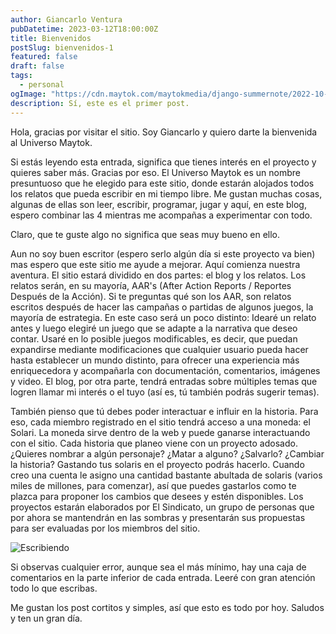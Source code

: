 ```yaml
---
author: Giancarlo Ventura
pubDatetime: 2023-03-12T18:00:00Z
title: Bienvenidos
postSlug: bienvenidos-1
featured: false
draft: false
tags:
  - personal
ogImage: "https://cdn.maytok.com/maytokmedia/django-summernote/2022-10-15/cb485901-641d-4036-9683-4e4e22692853.jpg"
description: Sí, este es el primer post.
---
```


Hola, gracias por visitar el sitio. Soy Giancarlo y quiero darte la bienvenida al Universo Maytok.

Si estás leyendo esta entrada, significa que tienes interés en el proyecto y quieres saber más. Gracias por eso. El Universo Maytok es un nombre presuntuoso que he elegido para este sitio, donde estarán alojados todos los relatos que pueda escribir en mi tiempo libre. Me gustan muchas cosas, algunas de ellas son leer, escribir, programar, jugar y aquí, en este blog, espero combinar las 4 mientras me acompañas a experimentar con todo.

Claro, que te guste algo no significa que seas muy bueno en ello.

Aun no soy buen escritor (espero serlo algún día si este proyecto va bien) mas espero que este sitio me ayude a mejorar. Aquí comienza nuestra aventura. El sitio estará dividido en dos partes: el blog y los relatos. Los relatos serán, en su mayoría, AAR's (After Action Reports / Reportes Después de la Acción). Si te preguntas qué son los AAR, son relatos escritos después de hacer las campañas o partidas de algunos juegos, la mayoría de estrategia. En este caso será un poco distinto: Idearé un relato antes y luego elegiré un juego que se adapte a la narrativa que deseo contar. Usaré en lo posible juegos modificables, es decir, que puedan expandirse mediante modificaciones que cualquier usuario pueda hacer hasta establecer un mundo distinto, para ofrecer una experiencia más enriquecedora y acompañarla con documentación, comentarios, imágenes y video. El blog, por otra parte, tendrá entradas sobre múltiples temas que logren llamar mi interés o el tuyo (así es, tú también podrás sugerir temas).

También pienso que tú debes poder interactuar e influir en la historia. Para eso, cada miembro registrado en el sitio tendrá acceso a una moneda: el Solari. La moneda sirve dentro de la web y puede ganarse interactuando con el sitio. Cada historia que planeo viene con un proyecto adosado. ¿Quieres nombrar a algún personaje? ¿Matar a alguno? ¿Salvarlo? ¿Cambiar la historia? Gastando tus solaris en el proyecto podrás hacerlo. Cuando creo una cuenta le asigno una cantidad bastante abultada de solaris (varios miles de millones, para comenzar), así que puedes gastarlos como te plazca para proponer los cambios que desees y estén disponibles. Los proyectos estarán elaborados por El Sindicato, un grupo de personas que por ahora se mantendrán en las sombras y presentarán sus propuestas para ser evaluadas por los miembros del sitio.

![Escribiendo](https://cdn.maytok.com/maytokmedia/django-summernote/2022-10-15/cb485901-641d-4036-9683-4e4e22692853.jpg)

Si observas cualquier error, aunque sea el más mínimo, hay una caja de comentarios en la parte inferior de cada entrada. Leeré con gran atención todo lo que escribas.

Me gustan los post cortitos y simples, así que esto es todo por hoy. Saludos y ten un gran día.
